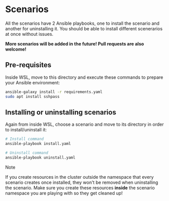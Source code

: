 # Scenarios

All the scenarios have 2 Ansible playbooks, one to install the scenario and another for uninstalling it. You should be able to install different scenerarios at once without issues.

**More scenarios will be added in the future! Pull requests are also welcome!**

## Pre-requisites

Inside WSL, move to this directory and execute these commands to prepare your Ansible environment:

```bash
ansible-galaxy install -r requirements.yaml
sudo apt install sshpass
```

## Installing or uninstalling scenarios

Again from inside WSL, choose a scenario and move to its directory in order to install/uninstall it:

```bash
# Install command
ansible-playbook install.yaml

# Uninstall command
ansible-playbook uninstall.yaml
```

> [!NOTE]
> If you create resources in the cluster outside the namespace that every scenario creates once installed, they won't be removed when uninstalling the scenario. Make sure you create these resources **inside** the scenario namespace you are playing with so they get cleaned up!
